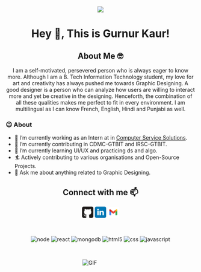 <div align="center">
<img src="https://user-images.githubusercontent.com/42115530/92640221-9728ca00-f2fa-11ea-8994-c72b26e937de.gif" align="center"/>
</div>
<h1 align='center'>Hey 👋, This is Gurnur Kaur!</h1>
<p align = 'center'> 
<h2 align='center'>About Me 🤓</h2>
<p align='center'>I am a self-motivated, persevered person who is always eager to know more. Although I am a B. Tech Information Technology student, my love for art and creativity has always pushed me towards Graphic Designing. A good designer is a person who can analyze how users are willing to interact more and yet be creative in the designing. Henceforth, the combination of all these qualities makes me perfect to fit in every environment. I am multilingual as I can know French, English, Hindi and Punjabi as well.
<!--  <p align="left"> <img src="https://komarev.com/ghpvc/?username=simarpreetsingh-019" alt="simarpreetsingh-019" /> </p> -->

### 😉 About
- 🍎 I’m currently working as an Intern at in [Computer Service Solutions](https://www.computerservicesolutions.in/).
- 🔭 I’m currently contributing in CDMC-GTBIT and IRSC-GTBIT.
- 🌱 I’m currently learning UI/UX and practicing ds and algo. 
- 🏄‍ Actively contributing to various organisations and Open-Source Projects.
- 💬 Ask me about anything related to Graphic Designing.
</p><h2 align='center'>Connect with me  📫 </h2>
<p align = 'center'> 
 <a href = https://github.com/gurnur00 target='_blank'> <img src=https://github.com/edent/SuperTinyIcons/blob/master/images/svg/github.svg height='30' weight='30'/></a>
<a href = https://www.linkedin.com/in/gurnur-kaur-aa9a95189/ target='_blank'> <img src=https://github.com/edent/SuperTinyIcons/blob/master/images/svg/linkedin.svg height='30' weight='30'/></a> 
<!-- <a href =  target='_blank'> <img src=https://github.com/edent/SuperTinyIcons/blob/master/images/svg/medium.svg height='30' weight='30'/></a>  -->
<a href="https://mail.google.com/mail/u/0/?view=cm&fs=1&tf=1&to=gurnurkaur00@gmail.com" target="_blank"><img src=https://github.com/edent/SuperTinyIcons/blob/master/images/svg/gmail.svg height='30' weight='30'/></a>

 &emsp;
 
 <p align="center">
 <img src="https://img.icons8.com/color/452/nodejs.png" alt="node" width="40" height="40"/>
 <img src="https://upload.wikimedia.org/wikipedia/commons/thumb/a/a7/React-icon.svg/1280px-React-icon.svg.png" alt="react" width="40" height="40"/> 
 <img src="https://img.icons8.com/color/452/mongodb.png" alt="mongodb" width="40" height="40"/>
<img src="https://www.w3.org/html/logo/downloads/HTML5_1Color_Black.png" alt="html5" width="40" height="40"/>
 <img src="https://cdn1.iconfinder.com/data/icons/social-media-logos-7/64/css-3-512.png" alt="css" width="40" height="40"/>
 <img src="https://picosat.systems/wp-content/uploads/2016/03/js-logo.png" alt="javascript" width="40" height="40"/>
</p>

 &emsp;

<img align="right" height="250" width="300" alt="GIF" src="https://miro.medium.com/max/1360/1*IRGHmiGsa16stedQvIaZfw.gif" />






